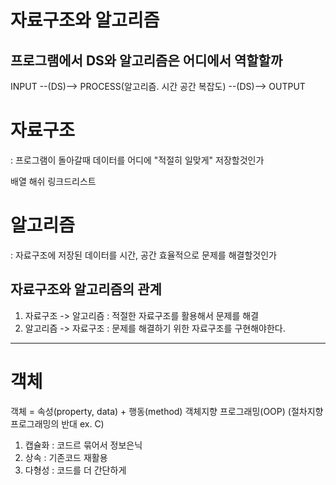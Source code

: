 # 자료구조와 알고리즘
## 프로그램에서 DS와 알고리즘은 어디에서 역할할까
INPUT --(DS)--> PROCESS(알고리즘. 시간 공간 복잡도) --(DS)--> OUTPUT


# 자료구조 
: 프로그램이 돌아갈때 데이터를 어디에 "적절히 일맞게" 저장할것인가

배열
해쉬
링크드리스트

# 알고리즘
: 자료구조에 저장된 데이터를 시간, 공간 효율적으로 문제를 해결할것인가

## 자료구조와 알고리즘의 관계
1. 자료구조 -> 알고리즘 : 적절한 자료구조를 활용해서 문제를 해결
2. 알고리즘 -> 자료구조 : 문제를 해결하기 위한 자료구조를 구현해야한다.

---------------------------------------------------------------------------------------------------


# 객체
객체 = 속성(property, data) + 행동(method)
객체지향 프로그래밍(OOP) (절차지향프로그래밍의 반대 ex. C)
1. 캡슐화 : 코드르 묶어서 정보은닉
2. 상속 : 기존코드 재활용
3. 다형성 : 코드를 더 간단하게